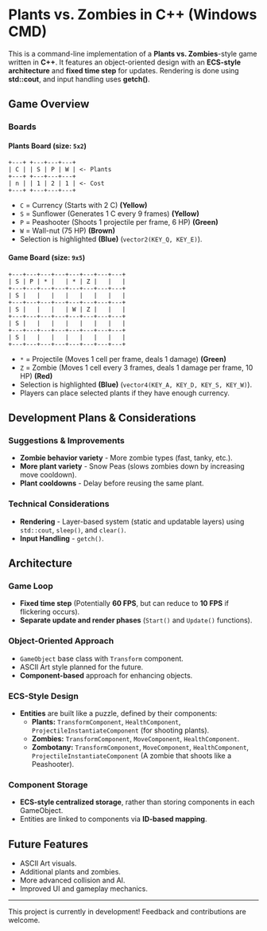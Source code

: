 # Plants vs. Zombies in C++ (Windows CMD)

This is a command-line implementation of a **Plants vs. Zombies**-style game written in **C++**. It features an object-oriented design with an **ECS-style architecture** and **fixed time step** for updates. Rendering is done using **std::cout**, and input handling uses **getch()**.

## Game Overview

### Boards

#### Plants Board (size: `5x2`)
```
+---+ +---+---+---+
| C | | S | P | W | <- Plants
+---+ +---+---+---+
| n | | 1 | 2 | 1 | <- Cost
+---+ +---+---+---+
```
- `C` = Currency (Starts with 2 C) **(Yellow)**
- `S` = Sunflower (Generates 1 C every 9 frames) **(Yellow)**
- `P` = Peashooter (Shoots 1 projectile per frame, 6 HP) **(Green)**
- `W` = Wall-nut (75 HP) **(Brown)**
- Selection is highlighted **(Blue)** (`vector2(KEY_Q, KEY_E)`).

#### Game Board (size: `9x5`)
```
+---+---+---+---+---+---+---+---+
| S | P | * |   | * | Z |   |   |
+---+---+---+---+---+---+---+---+
| S |   |   |   |   |   |   |   |
+---+---+---+---+---+---+---+---+
| S |   |   |   | W | Z |   |   |
+---+---+---+---+---+---+---+---+
| S |   |   |   |   |   |   |   |
+---+---+---+---+---+---+---+---+
| S |   |   |   |   |   |   |   |
+---+---+---+---+---+---+---+---+
```
- `*` = Projectile (Moves 1 cell per frame, deals 1 damage) **(Green)**
- `Z` = Zombie (Moves 1 cell every 3 frames, deals 1 damage per frame, 10 HP) **(Red)**
- Selection is highlighted **(Blue)** (`vector4(KEY_A, KEY_D, KEY_S, KEY_W)`).
- Players can place selected plants if they have enough currency.

## Development Plans & Considerations

### Suggestions & Improvements
- **Zombie behavior variety** - More zombie types (fast, tanky, etc.).
- **More plant variety** - Snow Peas (slows zombies down by increasing move cooldown).
- **Plant cooldowns** - Delay before reusing the same plant.

### Technical Considerations
- **Rendering** - Layer-based system (static and updatable layers) using `std::cout`, `sleep()`, and `clear()`.
- **Input Handling** - `getch()`.

## Architecture

### Game Loop
- **Fixed time step** (Potentially **60 FPS**, but can reduce to **10 FPS** if flickering occurs).
- **Separate update and render phases** (`Start()` and `Update()` functions).

### Object-Oriented Approach
- `GameObject` base class with `Transform` component.
- ASCII Art style planned for the future.
- **Component-based** approach for enhancing objects.

### ECS-Style Design
- **Entities** are built like a puzzle, defined by their components:
  - **Plants:** `TransformComponent`, `HealthComponent`, `ProjectileInstantiateComponent` (for shooting plants).
  - **Zombies:** `TransformComponent`, `MoveComponent`, `HealthComponent`.
  - **Zombotany:** `TransformComponent`, `MoveComponent`, `HealthComponent`, `ProjectileInstantiateComponent` (A zombie that shoots like a Peashooter).

### Component Storage
- **ECS-style centralized storage**, rather than storing components in each GameObject.
- Entities are linked to components via **ID-based mapping**.

## Future Features
- ASCII Art visuals.
- Additional plants and zombies.
- More advanced collision and AI.
- Improved UI and gameplay mechanics.

---
This project is currently in development! Feedback and contributions are welcome.

